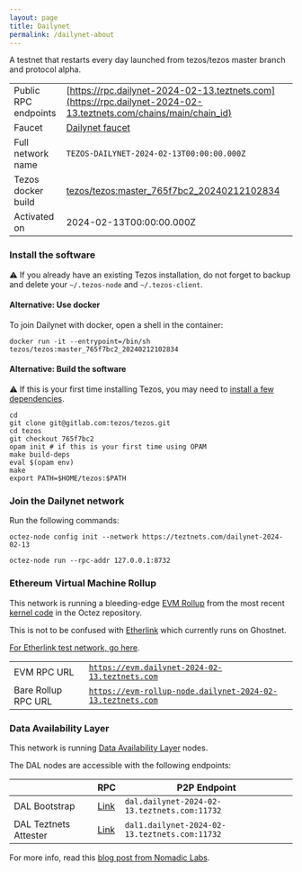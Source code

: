 ```yaml
---
layout: page
title: Dailynet
permalink: /dailynet-about
---
```


A testnet that restarts every day launched from tezos/tezos master branch and protocol alpha.

| | |
|-------|---------------------|
| Public RPC endpoints | [https://rpc.dailynet-2024-02-13.teztnets.com](https://rpc.dailynet-2024-02-13.teztnets.com/chains/main/chain_id)<br/> |
| Faucet | [Dailynet faucet](https://faucet.dailynet-2024-02-13.teztnets.com) |
| Full network name | `TEZOS-DAILYNET-2024-02-13T00:00:00.000Z` |
| Tezos docker build | [tezos/tezos:master_765f7bc2_20240212102834](https://hub.docker.com/r/tezos/tezos/tags?page=1&ordering=last_updated&name=master_765f7bc2_20240212102834) |
| Activated on | 2024-02-13T00:00:00.000Z |





### Install the software

⚠️  If you already have an existing Tezos installation, do not forget to backup and delete your `~/.tezos-node` and `~/.tezos-client`.



#### Alternative: Use docker

To join Dailynet with docker, open a shell in the container:

```
docker run -it --entrypoint=/bin/sh tezos/tezos:master_765f7bc2_20240212102834
```

#### Alternative: Build the software

⚠️  If this is your first time installing Tezos, you may need to [install a few dependencies](https://tezos.gitlab.io/introduction/howtoget.html#setting-up-the-development-environment-from-scratch).

```
cd
git clone git@gitlab.com:tezos/tezos.git
cd tezos
git checkout 765f7bc2
opam init # if this is your first time using OPAM
make build-deps
eval $(opam env)
make
export PATH=$HOME/tezos:$PATH
```

### Join the Dailynet network

Run the following commands:

```
octez-node config init --network https://teztnets.com/dailynet-2024-02-13

octez-node run --rpc-addr 127.0.0.1:8732
```


### Ethereum Virtual Machine Rollup

This network is running a bleeding-edge [EVM Rollup](https://docs.etherlink.com/welcome/what-is-etherlink) from the most recent [kernel code](https://gitlab.com/tezos/tezos/-/tree/master/etherlink) in the Octez repository.

This is not to be confused with [Etherlink](https://docs.etherlink.com/get-started/connect-your-wallet-to-etherlink) which currently runs on Ghostnet.

[For Etherlink test network, go here](https://docs.etherlink.com/get-started/connect-your-wallet-to-etherlink).

| | |
|-------|---------------------|
| EVM RPC URL | [`https://evm.dailynet-2024-02-13.teztnets.com`](https://evm.dailynet-2024-02-13.teztnets.com) |
| Bare Rollup RPC URL | [`https://evm-rollup-node.dailynet-2024-02-13.teztnets.com`](https://evm-rollup-node.dailynet-2024-02-13.teztnets.com/global/block/head) |




### Data Availability Layer

This network is running [Data Availability Layer](https://tezos.gitlab.io/shell/dal.html) nodes.


The DAL nodes are accessible with the following endpoints:

| | RPC | P2P Endpoint |
|------------|---------|--------------|
| DAL Bootstrap | [Link](https://dal-bootstrap-rpc.dailynet-2024-02-13.teztnets.com/p2p/gossipsub/scores) | `dal.dailynet-2024-02-13.teztnets.com:11732` |
| DAL Teztnets Attester | [Link](https://dal-attester-rpc.dailynet-2024-02-13.teztnets.com/p2p/gossipsub/scores) | `dal1.dailynet-2024-02-13.teztnets.com:11732` |


For more info, read this [blog post from Nomadic Labs](https://research-development.nomadic-labs.com/data-availability-layer-tezos.html).



